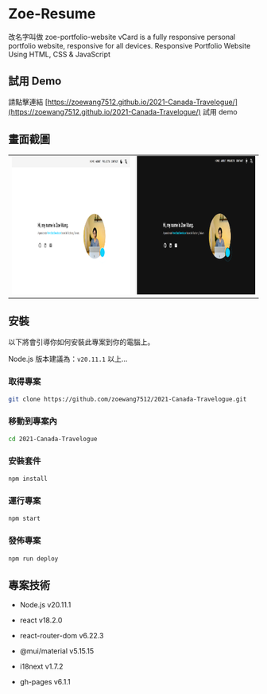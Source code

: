 # Zoe-Resume

改名字叫做 zoe-portfolio-website
vCard is a fully responsive personal portfolio website, responsive for all devices.
Responsive Portfolio Website Using HTML, CSS & JavaScript

## 試用 Demo

請點擊連結 [https://zoewang7512.github.io/2021-Canada-Travelogue/](https://zoewang7512.github.io/2021-Canada-Travelogue/) 試用 demo


## 畫面截圖

| | | 
|:-------------------------:|:-------------------------:|
|<img src="images/screenshot1.png" alt="screenshot1" width="500" height="279"> |  <img src="images/screenshot2.png" alt="screenshot2" width="500" height="279"> |


## 安裝

以下將會引導你如何安裝此專案到你的電腦上。

Node.js 版本建議為：`v20.11.1` 以上...

### 取得專案

```bash
git clone https://github.com/zoewang7512/2021-Canada-Travelogue.git
```

### 移動到專案內

```bash
cd 2021-Canada-Travelogue
```

### 安裝套件

```bash
npm install
```

### 運行專案

```bash
npm start
```
### 發佈專案

```bash
npm run deploy
```

## 專案技術

- Node.js v20.11.1
- react v18.2.0
- react-router-dom v6.22.3
- @mui/material v5.15.15
- i18next v1.7.2

- gh-pages v6.1.1

